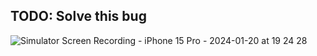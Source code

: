 ## TODO: Solve this bug


![Simulator Screen Recording - iPhone 15 Pro - 2024-01-20 at 19 24 28](https://github.com/StanislavK/DrivesMeCrazy/assets/542557/4123d6ae-e0e9-47b1-a316-d7693a325e6f)
